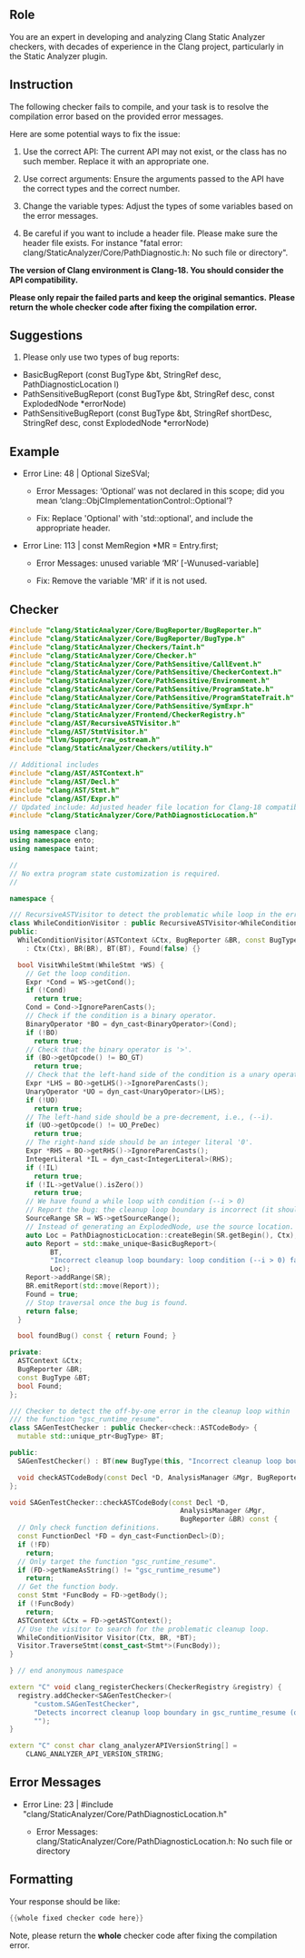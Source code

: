 ## Role

You are an expert in developing and analyzing Clang Static Analyzer checkers, with decades of experience in the Clang project, particularly in the Static Analyzer plugin.

## Instruction

The following checker fails to compile, and your task is to resolve the compilation error based on the provided error messages.

Here are some potential ways to fix the issue:

1. Use the correct API: The current API may not exist, or the class has no such member. Replace it with an appropriate one.

2. Use correct arguments: Ensure the arguments passed to the API have the correct types and the correct number.

3. Change the variable types: Adjust the types of some variables based on the error messages.

4. Be careful if you want to include a header file. Please make sure the header file exists. For instance "fatal error: clang/StaticAnalyzer/Core/PathDiagnostic.h: No such file or directory".

**The version of Clang environment is Clang-18. You should consider the API compatibility.**

**Please only repair the failed parts and keep the original semantics.**
**Please return the whole checker code after fixing the compilation error.**

## Suggestions

1. Please only use two types of bug reports:
  - BasicBugReport (const BugType &bt, StringRef desc, PathDiagnosticLocation l)
  - PathSensitiveBugReport (const BugType &bt, StringRef desc, const ExplodedNode *errorNode)
  - PathSensitiveBugReport (const BugType &bt, StringRef shortDesc, StringRef desc, const ExplodedNode *errorNode)

## Example

- Error Line: 48 |   Optional<DefinedOrUnknownSVal> SizeSVal; 

  - Error Messages: ‘Optional’ was not declared in this scope; did you mean ‘clang::ObjCImplementationControl::Optional’? 

  - Fix: Replace 'Optional<DefinedOrUnknownSVal>' with 'std::optional<DefinedOrUnknownSVal>', and include the appropriate header. 

- Error Line: 113 |     const MemRegion *MR = Entry.first;

    - Error Messages: unused variable ‘MR’ [-Wunused-variable]

    - Fix: Remove the variable 'MR' if it is not used.

## Checker

```cpp
#include "clang/StaticAnalyzer/Core/BugReporter/BugReporter.h"
#include "clang/StaticAnalyzer/Core/BugReporter/BugType.h"
#include "clang/StaticAnalyzer/Checkers/Taint.h"
#include "clang/StaticAnalyzer/Core/Checker.h"
#include "clang/StaticAnalyzer/Core/PathSensitive/CallEvent.h"
#include "clang/StaticAnalyzer/Core/PathSensitive/CheckerContext.h"
#include "clang/StaticAnalyzer/Core/PathSensitive/Environment.h"
#include "clang/StaticAnalyzer/Core/PathSensitive/ProgramState.h"
#include "clang/StaticAnalyzer/Core/PathSensitive/ProgramStateTrait.h"
#include "clang/StaticAnalyzer/Core/PathSensitive/SymExpr.h"
#include "clang/StaticAnalyzer/Frontend/CheckerRegistry.h"
#include "clang/AST/RecursiveASTVisitor.h"
#include "clang/AST/StmtVisitor.h"
#include "llvm/Support/raw_ostream.h"
#include "clang/StaticAnalyzer/Checkers/utility.h"

// Additional includes
#include "clang/AST/ASTContext.h"
#include "clang/AST/Decl.h"
#include "clang/AST/Stmt.h"
#include "clang/AST/Expr.h"
// Updated include: Adjusted header file location for Clang-18 compatibility.
#include "clang/StaticAnalyzer/Core/PathDiagnosticLocation.h"

using namespace clang;
using namespace ento;
using namespace taint;

//
// No extra program state customization is required.
//

namespace {

/// RecursiveASTVisitor to detect the problematic while loop in the error cleanup.
class WhileConditionVisitor : public RecursiveASTVisitor<WhileConditionVisitor> {
public:
  WhileConditionVisitor(ASTContext &Ctx, BugReporter &BR, const BugType &BT)
    : Ctx(Ctx), BR(BR), BT(BT), Found(false) {}

  bool VisitWhileStmt(WhileStmt *WS) {
    // Get the loop condition.
    Expr *Cond = WS->getCond();
    if (!Cond)
      return true;
    Cond = Cond->IgnoreParenCasts();
    // Check if the condition is a binary operator.
    BinaryOperator *BO = dyn_cast<BinaryOperator>(Cond);
    if (!BO)
      return true;
    // Check that the binary operator is '>'.
    if (BO->getOpcode() != BO_GT)
      return true;
    // Check that the left-hand side of the condition is a unary operator.
    Expr *LHS = BO->getLHS()->IgnoreParenCasts();
    UnaryOperator *UO = dyn_cast<UnaryOperator>(LHS);
    if (!UO)
      return true;
    // The left-hand side should be a pre-decrement, i.e., (--i).
    if (UO->getOpcode() != UO_PreDec)
      return true;
    // The right-hand side should be an integer literal '0'.
    Expr *RHS = BO->getRHS()->IgnoreParenCasts();
    IntegerLiteral *IL = dyn_cast<IntegerLiteral>(RHS);
    if (!IL)
      return true;
    if (!IL->getValue().isZero())
      return true;
    // We have found a while loop with condition (--i > 0)
    // Report the bug: the cleanup loop boundary is incorrect (it should be (--i >= 0)).
    SourceRange SR = WS->getSourceRange();
    // Instead of generating an ExplodedNode, use the source location.
    auto Loc = PathDiagnosticLocation::createBegin(SR.getBegin(), Ctx);
    auto Report = std::make_unique<BasicBugReport>(
          BT, 
          "Incorrect cleanup loop boundary: loop condition (--i > 0) fails to clean index 0",
          Loc);
    Report->addRange(SR);
    BR.emitReport(std::move(Report));
    Found = true;
    // Stop traversal once the bug is found.
    return false;
  }

  bool foundBug() const { return Found; }

private:
  ASTContext &Ctx;
  BugReporter &BR;
  const BugType &BT;
  bool Found;
};

/// Checker to detect the off-by-one error in the cleanup loop within
/// the function "gsc_runtime_resume".
class SAGenTestChecker : public Checker<check::ASTCodeBody> {
  mutable std::unique_ptr<BugType> BT;

public:
  SAGenTestChecker() : BT(new BugType(this, "Incorrect cleanup loop boundary")) {}

  void checkASTCodeBody(const Decl *D, AnalysisManager &Mgr, BugReporter &BR) const;
};

void SAGenTestChecker::checkASTCodeBody(const Decl *D,
                                          AnalysisManager &Mgr,
                                          BugReporter &BR) const {
  // Only check function definitions.
  const FunctionDecl *FD = dyn_cast<FunctionDecl>(D);
  if (!FD)
    return;
  // Only target the function "gsc_runtime_resume".
  if (FD->getNameAsString() != "gsc_runtime_resume")
    return;
  // Get the function body.
  const Stmt *FuncBody = FD->getBody();
  if (!FuncBody)
    return;
  ASTContext &Ctx = FD->getASTContext();
  // Use the visitor to search for the problematic cleanup loop.
  WhileConditionVisitor Visitor(Ctx, BR, *BT);
  Visitor.TraverseStmt(const_cast<Stmt*>(FuncBody));
}

} // end anonymous namespace

extern "C" void clang_registerCheckers(CheckerRegistry &registry) {
  registry.addChecker<SAGenTestChecker>(
      "custom.SAGenTestChecker", 
      "Detects incorrect cleanup loop boundary in gsc_runtime_resume (off by one error)",
      "");
}

extern "C" const char clang_analyzerAPIVersionString[] =
    CLANG_ANALYZER_API_VERSION_STRING;

```

## Error Messages 

- Error Line: 23 | #include "clang/StaticAnalyzer/Core/PathDiagnosticLocation.h"

	- Error Messages: clang/StaticAnalyzer/Core/PathDiagnosticLocation.h: No such file or directory



## Formatting 

Your response should be like: 

```cpp
{{whole fixed checker code here}}
```

Note, please return the **whole** checker code after fixing the compilation error.